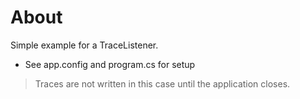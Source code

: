 ﻿# About 

Simple example for a TraceListener.

- See app.config and program.cs for setup

> Traces are not written in this case until the application closes.
